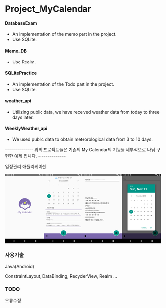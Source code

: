 # Project_MyCalendar

#### DatabaseExam

- An implementation of the memo part in the project.
- Use SQLite.



#### Memo_DB

- Use Realm.



#### SQLitePractice

- An implementation of the Todo part in the project.
- Use SQLite.



#### weather_api

- Utilizing public data, we have received weather data from today to three days later.



#### WeeklyWeather_api

- We used public data to obtain meteorological data from 3 to 10 days.



-------------- 위의 프로젝트들은 기존의 My Calendar의 기능을 세부적으로 나눠 구현한 예제 입니다. --------------



일정관리 애플리케이션





![](https://github.com/SongSieun/MyCalendar/blob/master/MyCalendarResultImage.png)



### 사용기술

Java(Android)

ConstraintLayout, DataBinding, RecyclerView, Realm ...



### TODO

오류수정